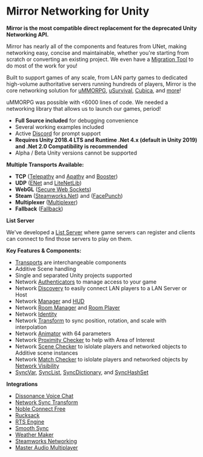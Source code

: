 # Mirror Networking for Unity

**Mirror is the most compatible direct replacement for the deprecated Unity Networking API.**

Mirror has nearly all of the components and features from UNet, making networking easy, concise and maintainable, whether you're starting from scratch or converting an existing project. We even have a [Migration Tool](Articles/General/Migration.md) to do most of the work for you!

Built to support games of any scale, from LAN party games to dedicated high-volume authoritative servers running hundreds of players, Mirror is the core networking solution for [uMMORPG](https://assetstore.unity.com/packages/templates/systems/ummorpg-51212), [uSurvival](https://assetstore.unity.com/packages/templates/systems/usurvival-95015), [Cubica](https://www.cubica.net/), and [more](https://mirror-networking.com/showcase/)!

uMMORPG was possible with \<6000 lines of code. We needed a networking library that allows us to launch our games, period!
-   **Full Source included** for debugging convenience
-   Several working examples included
-   Active [Discord](https://discord.gg/2BvnM4R) for prompt support
-   **Requires Unity 2018.4 LTS and Runtime .Net 4.x (default in Unity 2019) and .Net 2.0 Compatibility is recommended**
-   Alpha / Beta Unity versions cannot be supported

**Multiple Transports Available:**
-   **TCP** ([Telepathy](Articles/Transports/Telepathy.md) and [Apathy](https://mirror-networking.com/apathy/) and [Booster](https://mirror-networking.com/booster/))
-   **UDP** ([ENet](Articles/Transports/Ignorance.md) and [LiteNetLib](Articles/Transports/LiteNetLib4Mirror.md))
-   **WebGL** ([Secure Web Sockets](Articles/Transports/WebSockets.md))
-   **Steam** ([Steamworks.Net](Articles/Transports/FizzySteamworks.md)) and ([FacePunch](Articles/Transports/FizzyFacepunch.md))
-   **Multiplexer** ([Multiplexer](Articles/Transports/Multiplexer.md))
-   **Fallback** ([Fallback](Articles/Transports/Fallback.md))

**List Server**

We've developed a [List Server](https://mirror-networking.com/list-server/) where game servers can register and clients can connect to find those servers to play on them.

**Key Features & Components:**
-   [Transports](Articles/Transports/index.md) are interchangeable components
-   Additive Scene handling
-   Single and separated Unity projects supported
-   Network [Authenticators](Articles/Components/Authenticators/index.md) to manage access to your game
-   Network [Discovery](Articles/Components/NetworkDiscovery.md) to easily connect LAN players to a LAN Server or Host
-   Network [Manager](Articles/Components/NetworkManager.md) and [HUD](Articles/Components/NetworkManagerHUD.md)
-   Network [Room Manager](Articles/Components/NetworkRoomManager.md) and [Room Player](Articles/Components/NetworkRoomPlayer.md)
-   Network [Identity](Articles/Components/NetworkIdentity.md)
-   Network [Transform](Articles/Components/NetworkTransform.md) to sync position, rotation, and scale with interpolation
-   Network [Animator](Articles/Components/NetworkAnimator.md) with 64 parameters
-   Network [Proximity Checker](Articles/Components/NetworkProximityChecker.md) to help with Area of Interest
-   Network [Scene Checker](Articles/Components/NetworkSceneChecker.md) to islolate players and networked objects to Additive scene instances
-   Network [Match Checker](Articles/Components/NetworkMatchChecker.md) to islolate players and networked objects by [Network Visibility](Articles/Guides/Visibility.md)
-   [SyncVar](Articles/Guides/Sync/SyncVars.md), [SyncList](Articles/Guides/Sync/SyncLists.md), [SyncDictionary](Articles/Guides/Sync/SyncDictionary.md), and [SyncHashSet](Articles/Guides/Sync/SyncHashSet.md)

**Integrations**
-   [Dissonance Voice Chat](https://assetstore.unity.com/packages/tools/audio/dissonance-voice-chat-70078)
-   [Network Sync Transform](https://github.com/emotitron/NetworkSyncTransform)
-   [Noble Connect Free](https://assetstore.unity.com/packages/tools/network/noble-connect-free-141599)
-   [Rucksack](https://assetstore.unity.com/packages/templates/systems/rucksack-multiplayer-inventory-system-114921)
-   [RTS Engine](https://assetstore.unity.com/packages/templates/packs/rts-engine-79732)
-   [Smooth Sync](https://assetstore.unity.com/packages/tools/network/smooth-sync-96925)
-   [Weather Maker](https://assetstore.unity.com/packages/tools/particles-effects/weather-maker-unity-weather-system-sky-water-volumetric-clouds-a-60955)
-   [Steamworks Networking](https://assetstore.unity.com/packages/tools/integration/steamworks-networking-151300)
-   [Master Audio Multiplayer](https://assetstore.unity.com/packages/tools/audio/master-audio-multiplayer-69547)
